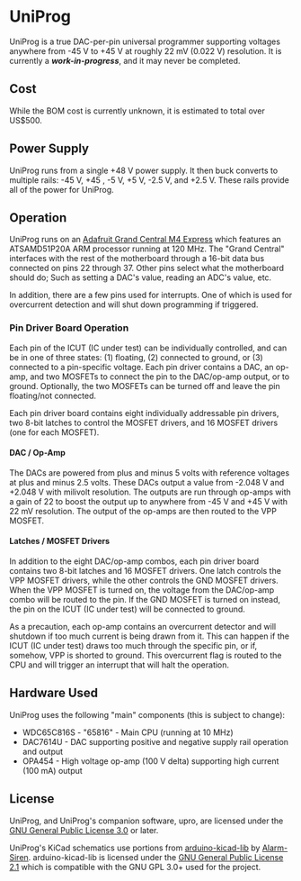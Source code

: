 # UniProg

UniProg is a true DAC-per-pin universal programmer supporting voltages anywhere from -45&nbsp;V to +45&nbsp;V at roughly 22&nbsp;mV (0.022&nbsp;V) resolution.
It is currently a **_work-in-progress_**, and it may never be completed.

## Cost

While the BOM cost is currently unknown, it is estimated to total over US\$500.

## Power Supply

UniProg runs from a single +48&nbsp;V power supply.
It then buck converts to multiple rails: -45&nbsp;V, +45&nbsp;, -5&nbsp;V, +5&nbsp;V, -2.5&nbsp;V, and +2.5&nbsp;V.
These rails provide all of the power for UniProg.

## Operation

UniProg runs on an [Adafruit Grand Central M4 Express](https://www.adafruit.com/product/4064) which features an ATSAMD51P20A ARM processor running at 120&nbsp;MHz.
The "Grand Central" interfaces with the rest of the motherboard through a 16-bit data bus connected on pins 22 through 37.
Other pins select what the motherboard should do; Such as setting a DAC's value, reading an ADC's value, etc.

In addition, there are a few pins used for interrupts.
One of which is used for overcurrent detection and will shut down programming if triggered.

### Pin Driver Board Operation

Each pin of the ICUT (IC under test) can be individually controlled, and can be in one of three states: (1) floating, (2) connected to ground, or (3) connected to a pin-specific voltage.
Each pin driver contains a DAC, an op-amp, and two MOSFETs to connect the pin to the DAC/op-amp output, or to ground.
Optionally, the two MOSFETs can be turned off and leave the pin floating/not connected.

Each pin driver board contains eight individually addressable pin drivers, two 8-bit latches to control the MOSFET drivers, and 16 MOSFET drivers (one for each MOSFET).

#### DAC / Op-Amp

The DACs are powered from plus and minus 5 volts with reference voltages at plus and minus 2.5 volts.
These DACs output a value from -2.048&nbsp;V and +2.048&nbsp;V with milivolt resolution.
The outputs are run through op-amps with a gain of 22 to boost the output up to anywhere from -45&nbsp;V and +45&nbsp;V with 22&nbsp;mV resolution.
The output of the op-amps are then routed to the VPP MOSFET.

#### Latches / MOSFET Drivers

In addition to the eight DAC/op-amp combos, each pin driver board contains two 8-bit latches and 16 MOSFET drivers.
One latch controls the VPP MOSFET drivers, while the other controls the GND MOSFET drivers.
When the VPP MOSFET is turned on, the voltage from the DAC/op-amp combo will be routed to the pin.
If the GND MOSFET is turned on instead, the pin on the ICUT (IC under test) will be connected to ground.

As a precaution, each op-amp contains an overcurrent detector and will shutdown if too much current is being drawn from it.
This can happen if the ICUT (IC under test) draws too much through the specific pin, or if, somehow, VPP is shorted to ground.
This overcurrent flag is routed to the CPU and will trigger an interrupt that will halt the operation.

## Hardware Used

UniProg uses the following "main" components (this is subject to change):

- WDC65C816S - "65816" - Main CPU (running at 10&nbsp;MHz)
- DAC7614U - DAC supporting positive and negative supply rail operation and output
- OPA454 - High voltage op-amp (100&nbsp;V delta) supporting high current (100&nbsp;mA) output

## License

UniProg, and UniProg's companion software, upro, are licensed under the [GNU General Public License 3.0](https://www.gnu.org/licenses/gpl-3.0.en.html) or later.

UniProg's KiCad schematics use portions from [arduino-kicad-lib](https://github.com/Alarm-Siren/arduino-kicad-library/tree/307d55d7057d2f4e7d28a63ea696091f076a815f) by [Alarm-Siren](https://github.com/Alarm-Siren).
arduino-kicad-lib is licensed under the [GNU General Public License 2.1](https://www.gnu.org/licenses/old-licenses/lgpl-2.1.en.html) which is compatible with the GNU GPL 3.0+ used for the project.
